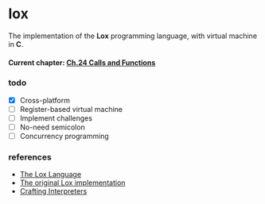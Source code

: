 # lox
The implementation of the **Lox** programming language, with virtual machine in **C**.

#### Current chapter: [Ch.24 Calls and Functions](http://www.craftinginterpreters.com/global-variables.html)

### todo
- [x] Cross-platform
- [ ] Register-based virtual machine
- [ ] Implement challenges
- [ ] No-need semicolon
- [ ] Concurrency programming

### references
- [The Lox Language](http://craftinginterpreters.com/the-lox-language.html)
- [The original Lox implementation](https://github.com/munificent/craftinginterpreters)
- [Crafting Interpreters](http://craftinginterpreters.com/)
